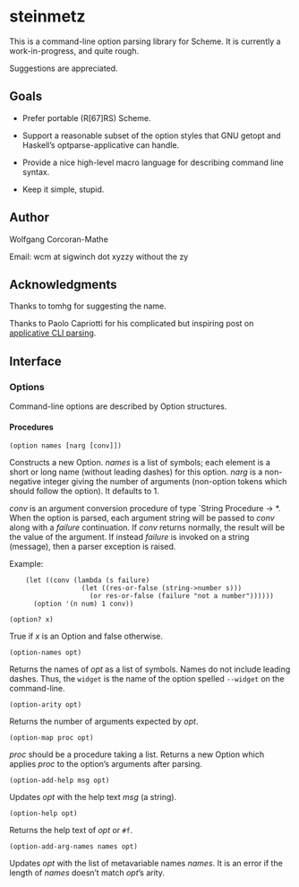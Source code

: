 # steinmetz

This is a command-line option parsing library for Scheme. It is
currently a work-in-progress, and quite rough.

Suggestions are appreciated.

## Goals

* Prefer portable (R[67]RS) Scheme.

* Support a reasonable subset of the option styles that GNU getopt
  and Haskell’s optparse-applicative can handle.

* Provide a nice high-level macro language for describing command
  line syntax.

* Keep it simple, stupid.

## Author

Wolfgang Corcoran-Mathe

Email: wcm at sigwinch dot xyzzy without the zy

## Acknowledgments

Thanks to tomhg for suggesting the name.

Thanks to Paolo Capriotti for his complicated but inspiring
post on [applicative CLI parsing][0].

## Interface

### Options

Command-line options are described by Option structures.

#### Procedures

`(option names [narg [conv]])`

Constructs a new Option. *names* is a list of symbols; each element is
a short or long name (without leading dashes) for this option. *narg* is
a non-negative integer giving the number of arguments (non-option tokens
which should follow the option). It defaults to 1.

*conv* is an argument conversion procedure of type `String Procedure → *.
When the option is parsed, each argument string will be passed to *conv*
along with a *failure* continuation. If *conv* returns normally, the
result will be the value of the argument. If instead *failure* is invoked
on a string (message), then a parser exception is raised.

Example:
```
    (let ((conv (lambda (s failure)
                  (let ((res-or-false (string->number s)))
                    (or res-or-false (failure "not a number"))))))
      (option '(n num) 1 conv))
```

`(option? x)`

True if *x* is an Option and false otherwise.

`(option-names opt)`

Returns the names of *opt* as a list of symbols. Names do not include
leading dashes. Thus, the `widget` is the name of the option spelled
`--widget` on the command-line.

`(option-arity opt)`

Returns the number of arguments expected by *opt*.

`(option-map proc opt)`

*proc* should be a procedure taking a list. Returns a new Option which
applies *proc* to the option’s arguments after parsing.

`(option-add-help msg opt)`

Updates *opt* with the help text *msg* (a string).

`(option-help opt)`

Returns the help text of *opt* or `#f`.

`(option-add-arg-names names opt)`

Updates *opt* with the list of metavariable names *names*. It is an
error if the length of *names* doesn’t match *opt*’s arity.

[0]: https://www.paolocapriotti.com/blog/2012/04/27/applicative-option-parser/
